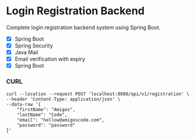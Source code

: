 # Login Registration Backend 

Complete login registration backend system using Spring Boot.
- [x] Spring Boot
- [x] Spring Security
- [x] Java Mail
- [x] Email verification with expiry
- [x] Spring Boot

### CURL
```
curl --location --request POST 'localhost:8080/api/v1/registration' \
--header 'Content-Type: application/json' \
--data-raw '{
    "firstName": "Amigos",
    "lastName": "Code",
    "email": "hellow@amigoscode.com",
    "password": "password"
}'
```
